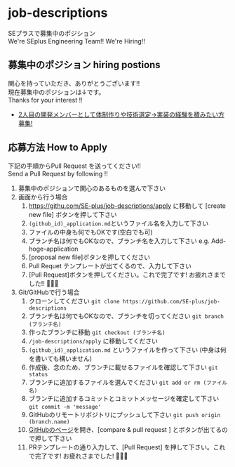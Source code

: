 # job-descriptions
SEプラスで募集中のポジション  
We're SEplus Engineering Team!! We're Hiring!!

## 募集中のポジション hiring postions

関心を持っていただき、ありがとうございます!!  
現在募集中のポジションは↓です。  
Thanks for your interest !!

* [2人目の開発メンバーとして体制作りや技術選定→実装の経験を積みたい方募集!](https://github.com/SE-plus/job-descriptions/)

## 応募方法 How to Apply

下記の手順からPull Request を送ってください!!  
Send a Pull Request by following !!

1. 募集中のポジションで関心のあるものを選んで下さい
1. 画面から行う場合
   1. https://githu.com/SE-plus/job-descriptions/apply に移動して [create new file] ボタンを押して下さい
   1. `(github_id)_application.md`というファイル名を入力して下さい
   1. ファイルの中身も何でもOKです(空白でも可)
   1. ブランチ名は何でもOKなので、ブランチ名を入力して下さい e.g. Add-hoge-application
   1. [proposal new file]ボタンを押してください
   1. Pull Requet テンプレートが出てくるので、入力して下さい
   1. [Pull Request]ボタンを押してください。これで完了です! お疲れさまでした!! :tada::tada::tada:
1. Git/GitHubで行う場合
   1. クローンしてください `git clone https://github.com/SE-plus/job-descriptions`
   1. ブランチ名は何でもOKなので、ブランチを切ってください `git branch (ブランチ名)`
   1. 作ったブランチに移動 `git checkout (ブランチ名)`
   1. `/job-descriptions/apply` に移動してください
   1. `(github_id)_application.md` というファイルを作って下さい (中身は何を書いても構いません)
   1. 作成後、念のため、ブランチに載せるファイルを確認して下さい `git status`
   1. ブランチに追加するファイルを選んでください `git add or rm (ファイル名)`
   1. ブランチに追加するコミットとコミットメッセージを確定して下さい  `git commit -m 'message'`
   1. GitHubのリモートリポジトリにプッシュして下さい `git push origin (branch.name)`
   1. [GitHubのページ](https://github.com/SE-plus/job-descriptions)を開き、[compare & pull request ] とボタンが出てるので押して下さい
   1. PRテンプレートの通り入力して、[Pull Request] を押して下さい。これで完了です! お疲れさまでした! :tada::tada::tada:

